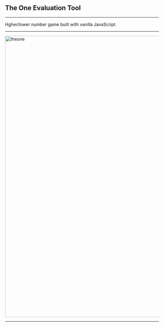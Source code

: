 <h2>The One Evaluation Tool</h2>

<hr />

<p>Hgher/lower number game built with vanilla JavaScript.</p>

<hr />

<img width="922" alt="theone" src="https://github.com/alankay/the-one/assets/2019611/2d43d1bc-6b10-4b7b-a9d0-db28692a0100">

<hr />
